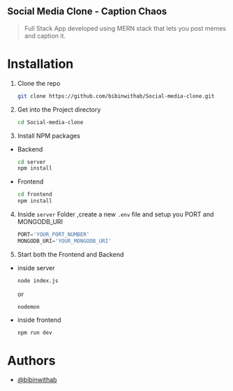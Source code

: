
## Social Media Clone - Caption Chaos

>Full Stack App developed using MERN stack that lets you post memes and caption it.

# Installation

1. Clone the repo
   ```sh
   git clone https://github.com/bibinwithab/Social-media-clone.git
   ```

2. Get into the Project directory
     ```sh
     cd Social-media-clone
     ```

3. Install NPM packages

- Backend
   ```sh
   cd server
   npm install
   ```
- Frontend
   ```sh
   cd frontend
   npm install
   ```
4. Inside `server` Folder ,create a new `.env` file and setup you PORT and MONGODB_URI
   ```js
   PORT='YOUR_PORT_NUMBER' 
   MONGODB_URI='YOUR_MONGODB_URI'
   ```
5. Start both the Frontend and Backend
- inside server
   ```sh
   node index.js
   ```
   or
   ```
   nodemon
   ```
- inside frontend
   ```sh
   npm run dev
   ```
# Authors

- [@bibinwithab](https://www.github.com/bibinwithab)

